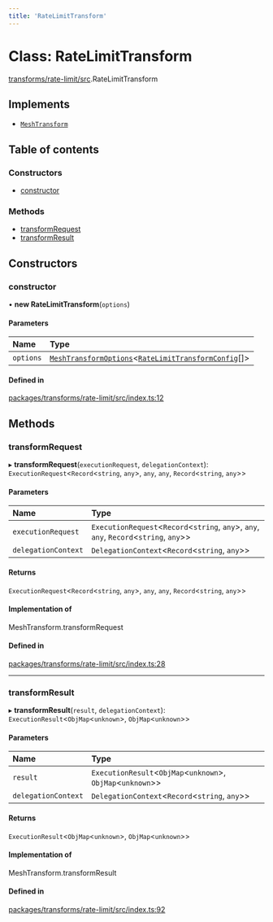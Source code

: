 ```yaml
---
title: 'RateLimitTransform'
---
```


# Class: RateLimitTransform

[transforms/rate-limit/src](../modules/transforms_rate_limit_src).RateLimitTransform

## Implements

- [`MeshTransform`](/docs/api/interfaces/types_src.MeshTransform)

## Table of contents

### Constructors

- [constructor](transforms_rate_limit_src.RateLimitTransform#constructor)

### Methods

- [transformRequest](transforms_rate_limit_src.RateLimitTransform#transformrequest)
- [transformResult](transforms_rate_limit_src.RateLimitTransform#transformresult)

## Constructors

### constructor

• **new RateLimitTransform**(`options`)

#### Parameters

| Name | Type |
| :------ | :------ |
| `options` | [`MeshTransformOptions`](/docs/api/interfaces/types_src.MeshTransformOptions)\<[`RateLimitTransformConfig`](/docs/api/interfaces/types_src.YamlConfig.RateLimitTransformConfig)[]> |

#### Defined in

[packages/transforms/rate-limit/src/index.ts:12](https://github.com/Urigo/graphql-mesh/blob/master/packages/transforms/rate-limit/src/index.ts#L12)

## Methods

### transformRequest

▸ **transformRequest**(`executionRequest`, `delegationContext`): `ExecutionRequest`\<`Record`\<`string`, `any`>, `any`, `any`, `Record`\<`string`, `any`>>

#### Parameters

| Name | Type |
| :------ | :------ |
| `executionRequest` | `ExecutionRequest`\<`Record`\<`string`, `any`>, `any`, `any`, `Record`\<`string`, `any`>> |
| `delegationContext` | `DelegationContext`\<`Record`\<`string`, `any`>> |

#### Returns

`ExecutionRequest`\<`Record`\<`string`, `any`>, `any`, `any`, `Record`\<`string`, `any`>>

#### Implementation of

MeshTransform.transformRequest

#### Defined in

[packages/transforms/rate-limit/src/index.ts:28](https://github.com/Urigo/graphql-mesh/blob/master/packages/transforms/rate-limit/src/index.ts#L28)

___

### transformResult

▸ **transformResult**(`result`, `delegationContext`): `ExecutionResult`\<`ObjMap`\<`unknown`>, `ObjMap`\<`unknown`>>

#### Parameters

| Name | Type |
| :------ | :------ |
| `result` | `ExecutionResult`\<`ObjMap`\<`unknown`>, `ObjMap`\<`unknown`>> |
| `delegationContext` | `DelegationContext`\<`Record`\<`string`, `any`>> |

#### Returns

`ExecutionResult`\<`ObjMap`\<`unknown`>, `ObjMap`\<`unknown`>>

#### Implementation of

MeshTransform.transformResult

#### Defined in

[packages/transforms/rate-limit/src/index.ts:92](https://github.com/Urigo/graphql-mesh/blob/master/packages/transforms/rate-limit/src/index.ts#L92)
